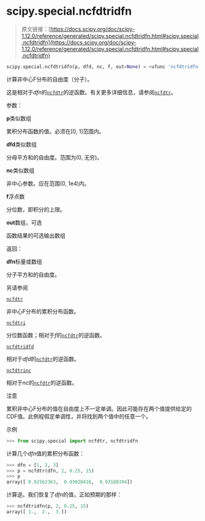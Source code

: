 # scipy.special.ncfdtridfn

> 原文链接：[https://docs.scipy.org/doc/scipy-1.12.0/reference/generated/scipy.special.ncfdtridfn.html#scipy.special.ncfdtridfn](https://docs.scipy.org/doc/scipy-1.12.0/reference/generated/scipy.special.ncfdtridfn.html#scipy.special.ncfdtridfn)

```py
scipy.special.ncfdtridfn(p, dfd, nc, f, out=None) = <ufunc 'ncfdtridfn'>
```

计算非中心F分布的自由度（分子）。

这是相对于*dfn*的[`ncfdtr`](scipy.special.ncfdtr.html#scipy.special.ncfdtr "scipy.special.ncfdtr")的逆函数。有关更多详细信息，请参阅[`ncfdtr`](scipy.special.ncfdtr.html#scipy.special.ncfdtr "scipy.special.ncfdtr")。

参数：

**p**类似数组

累积分布函数的值。必须在[0, 1]范围内。

**dfd**类似数组

分母平方和的自由度。范围为(0, 无穷)。

**nc**类似数组

非中心参数。应在范围(0, 1e4)内。

**f**浮点数

分位数，即积分的上限。

**out**数组，可选

函数结果的可选输出数组

返回：

**dfn**标量或数组

分子平方和的自由度。

另请参阅

[`ncfdtr`](scipy.special.ncfdtr.html#scipy.special.ncfdtr "scipy.special.ncfdtr")

非中心F分布的累积分布函数。

[`ncfdtri`](scipy.special.ncfdtri.html#scipy.special.ncfdtri "scipy.special.ncfdtri")

分位数函数；相对于*f*的[`ncfdtr`](scipy.special.ncfdtr.html#scipy.special.ncfdtr "scipy.special.ncfdtr")的逆函数。

[`ncfdtridfd`](scipy.special.ncfdtridfd.html#scipy.special.ncfdtridfd "scipy.special.ncfdtridfd")

相对于*dfd*的[`ncfdtr`](scipy.special.ncfdtr.html#scipy.special.ncfdtr "scipy.special.ncfdtr")的逆函数。

[`ncfdtrinc`](scipy.special.ncfdtrinc.html#scipy.special.ncfdtrinc "scipy.special.ncfdtrinc")

相对于*nc*的[`ncfdtr`](scipy.special.ncfdtr.html#scipy.special.ncfdtr "scipy.special.ncfdtr")的逆函数。

注意

累积非中心F分布的值在自由度上不一定单调。因此可能存在两个值提供给定的CDF值。此例程假定单调性，并将找到两个值中的任意一个。

示例

```py
>>> from scipy.special import ncfdtr, ncfdtridfn 
```

计算几个*dfn*值的累积分布函数：

```py
>>> dfn = [1, 2, 3]
>>> p = ncfdtr(dfn, 2, 0.25, 15)
>>> p
array([ 0.92562363,  0.93020416,  0.93188394]) 
```

计算逆。我们恢复了*dfn*的值，正如预期的那样：

```py
>>> ncfdtridfn(p, 2, 0.25, 15)
array([ 1.,  2.,  3.]) 
```
